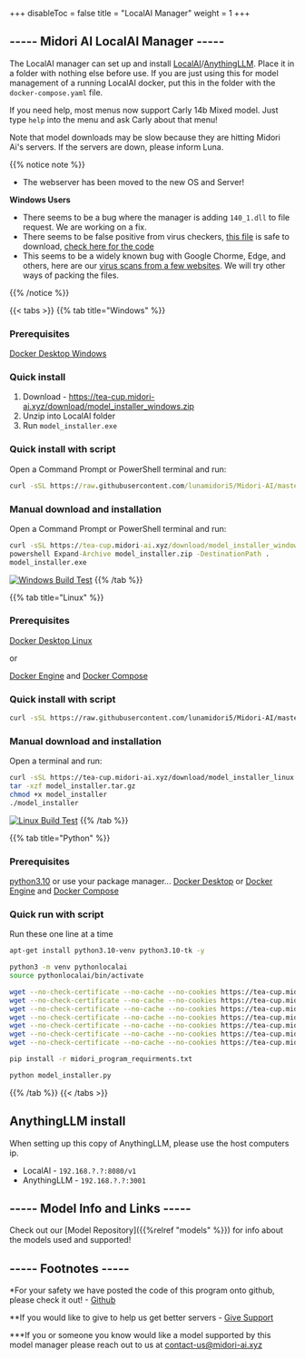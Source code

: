 
+++
disableToc = false
title = "LocalAI Manager"
weight = 1
+++

## ----- Midori AI LocalAI Manager -----
The LocalAI manager  can set up and install [LocalAI](https://github.com/mudler/LocalAI)/[AnythingLLM](https://github.com/Mintplex-Labs/anything-llm). Place it in a folder with nothing else before use. If you are just using this for model management of a running LocalAI docker, put this in the folder with the `docker-compose.yaml` file.

If you need help, most menus now support Carly 14b Mixed model. Just type ``help`` into the menu and ask Carly about that menu!

Note that model downloads may be slow because they are hitting Midori Ai's servers. If the servers are down, please inform Luna.

{{% notice note %}}

- The webserver has been moved to the new OS and Server!

**Windows Users**
- There seems to be a bug where the manager is adding ``140_1.dll`` to file request. We are working on a fix.
- There seems to be false positive from virus checkers, [this file](https://tea-cup.midori-ai.xyz/download/model_installer_windows.zip) is safe to download, [check here for the code](https://github.com/lunamidori5/Midori-AI/tree/master/other_files)
- This seems to be a widely known bug with Google Chorme, Edge, and others, here are our [virus scans from a few websites](https://www.virustotal.com/gui/url/6d36b491ed76cc9f1e284b43fe7fcd4158696edb5730b614469bbdf6f1e616f0/details). We will try other ways of packing the files.

{{% /notice %}}

{{< tabs >}}
{{% tab title="Windows" %}}
### Prerequisites
[Docker Desktop Windows](https://docs.docker.com/desktop/install/windows-install/)

### Quick install

1. Download - https://tea-cup.midori-ai.xyz/download/model_installer_windows.zip
2. Unzip into LocalAI folder
3. Run `model_installer.exe`

### Quick install with script

Open a Command Prompt or PowerShell terminal and run:

```bat
curl -sSL https://raw.githubusercontent.com/lunamidori5/Midori-AI/master/other_files/model_installer/model_installer.bat -o model_installer.bat && model_installer.bat
```

### Manual download and installation

Open a Command Prompt or PowerShell terminal and run:

```bat
curl -sSL https://tea-cup.midori-ai.xyz/download/model_installer_windows.zip -o model_installer.zip
powershell Expand-Archive model_installer.zip -DestinationPath .
model_installer.exe
```
[![Windows Build Test](https://github.com/lunamidori5/Midori-AI/actions/workflows/Windows_Build_Test.yml/badge.svg?branch=master)](https://github.com/lunamidori5/Midori-AI/actions/workflows/Windows_Build_Test.yml)
{{% /tab %}}

{{% tab title="Linux" %}}
### Prerequisites
[Docker Desktop Linux](https://docs.docker.com/desktop/install/linux-install/) 

or 

[Docker Engine](https://docs.docker.com/engine/install/) and [Docker Compose](https://docs.docker.com/compose/install/)

### Quick install with script

```sh
curl -sSL https://raw.githubusercontent.com/lunamidori5/Midori-AI/master/other_files/model_installer/model_installer.sh | sh
```

### Manual download and installation

Open a terminal and run:

```sh
curl -sSL https://tea-cup.midori-ai.xyz/download/model_installer_linux.tar.gz -o model_installer.tar.gz
tar -xzf model_installer.tar.gz
chmod +x model_installer
./model_installer
```
[![Linux Build Test](https://github.com/lunamidori5/Midori-AI/actions/workflows/Linux_Build_Test.yml/badge.svg?branch=master)](https://github.com/lunamidori5/Midori-AI/actions/workflows/Linux_Build_Test.yml)
{{% /tab %}}

{{% tab title="Python" %}}
### Prerequisites
[python3.10](https://www.python.org/downloads/release/python-3100/) or use your package manager...
[Docker Desktop](https://docs.docker.com/desktop/) or [Docker Engine](https://docs.docker.com/engine/install/) and [Docker Compose](https://docs.docker.com/compose/install/)


### Quick run with script
Run these one line at a time

```sh
apt-get install python3.10-venv python3.10-tk -y

python3 -m venv pythonlocalai
source pythonlocalai/bin/activate

wget --no-check-certificate --no-cache --no-cookies https://tea-cup.midori-ai.xyz/download/model_installer.py
wget --no-check-certificate --no-cache --no-cookies https://tea-cup.midori-ai.xyz/download/carly_help.py
wget --no-check-certificate --no-cache --no-cookies https://tea-cup.midori-ai.xyz/download/setup_docker.py
wget --no-check-certificate --no-cache --no-cookies https://tea-cup.midori-ai.xyz/download/setup_models.py
wget --no-check-certificate --no-cache --no-cookies https://tea-cup.midori-ai.xyz/download/edit_models.py
wget --no-check-certificate --no-cache --no-cookies https://tea-cup.midori-ai.xyz/download/support.py
wget --no-check-certificate --no-cache --no-cookies https://tea-cup.midori-ai.xyz/download/midori_program_requirments.txt

pip install -r midori_program_requirments.txt

python model_installer.py
```
{{% /tab %}}
{{< /tabs >}}

## AnythingLLM install

When setting up this copy of AnythingLLM, please use the host computers ip. 
- LocalAI - ``192.168.?.?:8080/v1``
- AnythingLLM - ``192.168.?.?:3001``


## ----- Model Info and Links -----

Check out our [Model Repository]({{%relref "models" %}}) for info about the models used and supported!

## ----- Footnotes -----

*For your safety we have posted the code of this program onto github, please check it out! - [Github](https://github.com/lunamidori5/Midori-AI/tree/master/other_files)

**If you would like to give to help us get better servers - [Give Support](https://paypal.me/midoricookieclub?country.x=US&locale.x=en_US)

***If you or someone you know would like a model supported by this model manager please reach out to us at [contact-us@midori-ai.xyz](mailto:contact-us@midori-ai.xyz)
